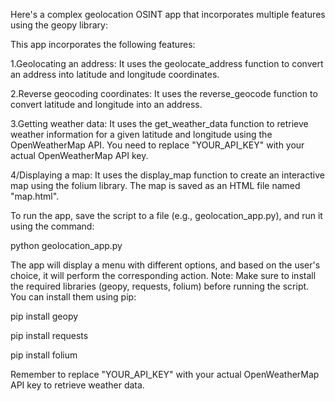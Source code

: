 Here's a complex geolocation OSINT app that incorporates multiple features using the geopy library:

This app incorporates the following features:

1.Geolocating an address: It uses the geolocate_address function to convert an address into latitude and longitude coordinates.

2.Reverse geocoding coordinates: It uses the reverse_geocode function to convert latitude and longitude into an address.

3.Getting weather data: It uses the get_weather_data function to retrieve weather information for a given latitude and longitude using the OpenWeatherMap API. 
You need to replace "YOUR_API_KEY" with your actual OpenWeatherMap API key.

4/Displaying a map: It uses the display_map function to create an interactive map using the folium library. 
The map is saved as an HTML file named "map.html".

To run the app, save the script to a file (e.g., geolocation_app.py), and run it using the command:

python geolocation_app.py

The app will display a menu with different options, and based on the user's choice, it will perform the corresponding action.
Note: Make sure to install the required libraries (geopy, requests, folium) before running the script. You can install them using pip:

pip install geopy

pip install requests

pip install folium


Remember to replace "YOUR_API_KEY" with your actual OpenWeatherMap API key to retrieve weather data.
